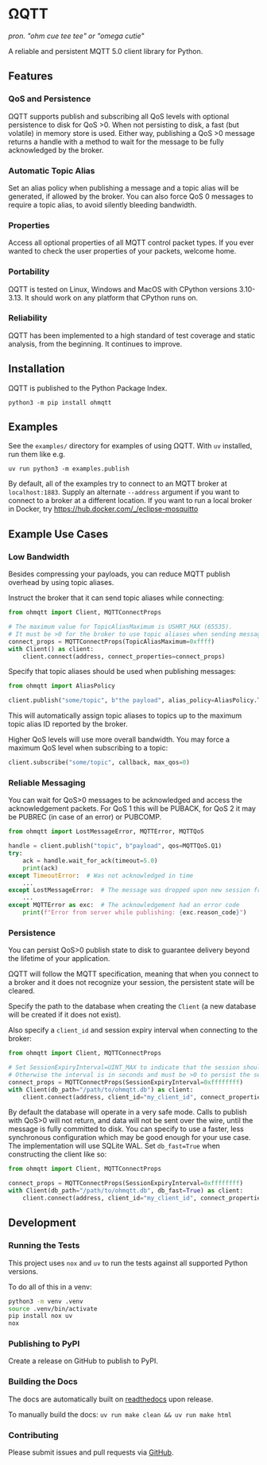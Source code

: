 # ΩQTT

*pron. "ohm cue tee tee" or "omega cutie"*

A reliable and persistent MQTT 5.0 client library for Python.

## Features

### QoS and Persistence

ΩQTT supports publish and subscribing all QoS levels with optional persistence to disk for QoS >0.
When not persisting to disk, a fast (but volatile) in memory store is used.
Either way, publishing a QoS >0 message returns a handle with a method to wait for the message to be fully acknowledged by the broker.

### Automatic Topic Alias

Set an alias policy when publishing a message and a topic alias will be generated, if allowed by the broker.
You can also force QoS 0 messages to require a topic alias, to avoid silently bleeding bandwidth.

### Properties

Access all optional properties of all MQTT control packet types.
If you ever wanted to check the user properties of your packets, welcome home.

### Portability

ΩQTT is tested on Linux, Windows and MacOS with CPython versions 3.10-3.13.
It should work on any platform that CPython runs on.

### Reliability

ΩQTT has been implemented to a high standard of test coverage and static analysis, from the beginning.
It continues to improve.

## Installation

ΩQTT is published to the Python Package Index.

`python3 -m pip install ohmqtt`

## Examples

See the `examples/` directory for examples of using ΩQTT.
With `uv` installed, run them like e.g.

`uv run python3 -m examples.publish`

By default, all of the examples try to connect to an MQTT broker at `localhost:1883`.
Supply an alternate `--address` argument if you want to connect to a broker at a different location.
If you want to run a local broker in Docker, try <https://hub.docker.com/_/eclipse-mosquitto>

## Example Use Cases

### Low Bandwidth

Besides compressing your payloads, you can reduce MQTT publish overhead by using topic aliases.

Instruct the broker that it can send topic aliases while connecting:

```python
from ohmqtt import Client, MQTTConnectProps

# The maximum value for TopicAliasMaximum is USHRT_MAX (65535).
# It must be >0 for the broker to use topic aliases when sending messages to the client.
connect_props = MQTTConnectProps(TopicAliasMaximum=0xffff)
with Client() as client:
    client.connect(address, connect_properties=connect_props)
```

Specify that topic aliases should be used when publishing messages:

```python
from ohmqtt import AliasPolicy

client.publish("some/topic", b"the payload", alias_policy=AliasPolicy.TRY)
```

This will automatically assign topic aliases to topics up to the maximum topic alias ID reported by the broker.

Higher QoS levels will use more overall bandwidth.
You may force a maximum QoS level when subscribing to a topic:

```python
client.subscribe("some/topic", callback, max_qos=0)
```

### Reliable Messaging

You can wait for QoS>0 messages to be acknowledged and access the acknowledgement packets.
For QoS 1 this will be PUBACK, for QoS 2 it may be PUBREC (in case of an error) or PUBCOMP.

```python
from ohmqtt import LostMessageError, MQTTError, MQTTQoS

handle = client.publish("topic", b"payload", qos=MQTTQoS.Q1)
try:
    ack = handle.wait_for_ack(timeout=5.0)
    print(ack)
except TimeoutError:  # Was not acknowledged in time
    ...
except LostMessageError:  # The message was dropped upon new session from the broker
    ...
except MQTTError as exc:  # The acknowledgement had an error code
    print(f"Error from server while publishing: {exc.reason_code}")
```

### Persistence

You can persist QoS>0 publish state to disk to guarantee delivery beyond the lifetime of your application.

ΩQTT will follow the MQTT specification, meaning that when you connect to a broker and it does not recognize your session,
the persistent state will be cleared.

Specify the path to the database when creating the `Client` (a new database will be created if it does not exist).

Also specify a `client_id` and session expiry interval when connecting to the broker:

```python
from ohmqtt import Client, MQTTConnectProps

# Set SessionExpiryInterval=UINT_MAX to indicate that the session should never expire.
# Otherwise the interval is in seconds and must be >0 to persist the session.
connect_props = MQTTConnectProps(SessionExpiryInterval=0xffffffff)
with Client(db_path="/path/to/ohmqtt.db") as client:
    client.connect(address, client_id="my_client_id", connect_properties=connect_props)
```

By default the database will operate in a very safe mode.
Calls to publish with QoS>0 will not return, and data will not be sent over the wire, until the message is fully committed to disk.
You can specify to use a faster, less synchronous configuration which may be good enough for your use case.
The implementation will use SQLite WAL. Set `db_fast=True` when constructing the client like so:

```python
from ohmqtt import Client, MQTTConnectProps

connect_props = MQTTConnectProps(SessionExpiryInterval=0xffffffff)
with Client(db_path="/path/to/ohmqtt.db", db_fast=True) as client:
    client.connect(address, client_id="my_client_id", connect_properties=connect_props)
```

## Development

### Running the Tests

This project uses `nox` and `uv` to run the tests against all supported Python versions.

To do all of this in a venv:

```bash
python3 -m venv .venv
source .venv/bin/activate
pip install nox uv
nox
```

### Publishing to PyPI

Create a release on GitHub to publish to PyPI.

### Building the Docs

The docs are automatically built on [readthedocs](https://ohmqtt-python.readthedocs.io/en/latest/) upon release.

To manually build the docs: `uv run make clean && uv run make html`

### Contributing

Please submit issues and pull requests via [GitHub](https://github.com/ohmqtt/ohmqtt_python).
